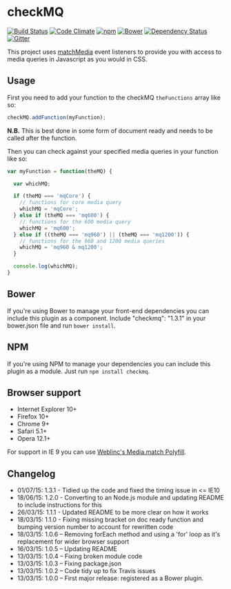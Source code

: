# checkMQ

[![Build Status](https://travis-ci.org/jonnyhaynes/checkmq.svg?branch=master)](https://travis-ci.org/jonnyhaynes/checkmq) [![Code Climate](https://codeclimate.com/github/jonnyhaynes/checkmq/badges/gpa.svg)](https://codeclimate.com/github/jonnyhaynes/checkmq) [![npm](https://img.shields.io/npm/v/checkmq.svg)](https://www.npmjs.com/package/checkmq) [![Bower](https://img.shields.io/bower/v/checkmq.svg)](https://github.com/jonnyhaynes/checkmq) [![Dependency Status](https://david-dm.org/jonnyhaynes/checkmq.svg)](https://david-dm.org/jonnyhaynes/checkmq) [![Gitter](https://badges.gitter.im/Join%20Chat.svg)](https://gitter.im/jonnyhaynes/checkmq?utm_source=badge&utm_medium=badge&utm_campaign=pr-badge)

This project uses [matchMedia](https://developer.mozilla.org/en-US/docs/Web/API/Window/matchMedia) event listeners to provide you with access to media queries in Javascript as you would in CSS.

## Usage

First you need to add your function to the checkMQ `theFunctions` array like so:

```javascript
checkMQ.addFunction(myFunction);
```

**N.B.** This is best done in some form of document ready and needs to be called after the function.

Then you can check against your specified media queries in your function like so:

```javascript
var myFunction = function(theMQ) {

  var whichMQ;

  if (theMQ === 'mqCore') {
    // functions for core media query
    whichMQ = 'mqCore';
  } else if (theMQ === 'mq600') {
    // functions for the 600 media query
    whichMQ = 'mq600';
  } else if ((theMQ === 'mq960') || (theMQ === 'mq1200')) {
    // functions for the 960 and 1200 media queries
    whichMQ = 'mq960 & mq1200';
  }

  console.log(whichMQ);
}
```

## Bower

If you're using Bower to manage your front-end dependencies you can include this plugin as a component. Include "checkmq": "1.3.1" in your bower.json file and run `bower install`.

## NPM
If you're using NPM to manage your dependencies you can include this plugin as a module. Just run `npm install checkmq`.

## Browser support

* Internet Explorer 10+
* Firefox 10+
* Chrome 9+
* Safari 5.1+
* Opera 12.1+

For support in IE 9 you can use [Weblinc's Media.match Polyfill](https://github.com/weblinc/media-match).

## Changelog

* 01/07/15: 1.3.1 - Tidied up the code and fixed the timing issue in <= IE10
* 18/06/15: 1.2.0 - Converting to an Node.js module and updating README to include instructions for this
* 26/03/15: 1.1.1 - Updated README to be more clear on how it works
* 18/03/15: 1.1.0 - Fixing missing bracket on doc ready function and bumping version number to account for rewritten code
* 18/03/15: 1.0.6 – Removing forEach method and using a 'for' loop as it's replacement for wider browser support
* 16/03/15: 1.0.5 – Updating README
* 13/03/15: 1.0.4 – Fixing broken module code
* 13/03/15: 1.0.3 – Fixing package.json
* 13/03/15: 1.0.2 – Code tidy up to fix Travis issues
* 13/03/15: 1.0.0 – First major release: registered as a Bower plugin.
